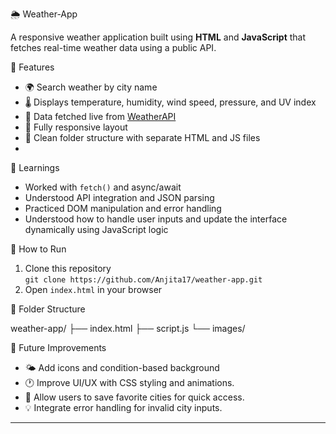 🌦️ Weather-App

A responsive weather application built using **HTML** and **JavaScript** that fetches real-time weather data using a public API.

🔧 Features

- 🌍 Search weather by city name
- 🌡️ Displays temperature, humidity, wind speed, pressure, and UV index
- 📡 Data fetched live from [WeatherAPI](https://www.weatherapi.com/) 
- 📱 Fully responsive layout
- 📁 Clean folder structure with separate HTML and JS files
- 

🧠 Learnings

- Worked with `fetch()` and async/await
- Understood API integration and JSON parsing
- Practiced DOM manipulation and error handling
- Understood how to handle user inputs and update the interface dynamically using JavaScript logic

🚀 How to Run

1. Clone this repository  
   `git clone https://github.com/Anjita17/weather-app.git`
2. Open `index.html` in your browser

📂 Folder Structure

weather-app/
├── index.html
├── script.js
└── images/


📌 Future Improvements

- 🌤️ Add icons and condition-based background
- 🕐 Improve UI/UX with CSS styling and animations.
- 📍 Allow users to save favorite cities for quick access.
- 💡 Integrate error handling for invalid city inputs.


---


